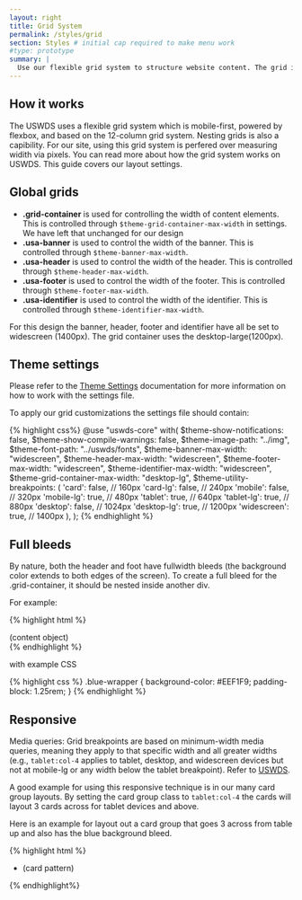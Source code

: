 ```yaml
---
layout: right
title: Grid System
permalink: /styles/grid
section: Styles # initial cap required to make menu work
#type: prototype
summary: |
  Use our flexible grid system to structure website content. The grid is mobile-first, powered by flexbox, and based on a 12-column system.
---
```

## How it works
The USWDS uses a flexible grid system which is mobile-first, powered by flexbox, and based on the 12-column grid system. Nesting grids is also a capibility. For our site, using this grid system is perfered over measuring widith via pixels. You can read more about how the grid system works on USWDS. This guide covers our layout settings.

## Global grids

- __.grid-container__ is used for controlling the width of content elements. This is controlled through `$theme-grid-container-max-width` in settings. We have left that unchanged for our design
- __.usa-banner__ is used to control the width of the banner. This is controlled through `$theme-banner-max-width`.
- __.usa-header__ is used to control the width of the header. This is controlled through `$theme-header-max-width`.
- __.usa-footer__ is used to control the width of the footer. This is controlled through `$theme-footer-max-width`.
- __.usa-identifier__ is used to control the width of the identifier. This is controlled through `$theme-identifier-max-width`.

For this design the banner, header, footer and identifier have all be set to widescreen (1400px). The grid container uses the desktop-large(1200px).


## Theme settings
Please refer to the [Theme Settings](https://designsystem.digital.gov/utilities/layout-grid/#variables-2) documentation for more information on how to work with the settings file.

To apply our grid customizations the settings file should contain:

{% highlight css%}
@use "uswds-core" with(
    $theme-show-notifications: false,
    $theme-show-compile-warnings: false,
    $theme-image-path: "../img",
    $theme-font-path: "../uswds/fonts",
    $theme-banner-max-width: "widescreen",
    $theme-header-max-width: "widescreen",
    $theme-footer-max-width: "widescreen",
    $theme-identifier-max-width: "widescreen",
    $theme-grid-container-max-width: "desktop-lg",
    $theme-utility-breakpoints: (
                'card': false,   // 160px
                'card-lg': false,   // 240px
                'mobile': false,   // 320px
                'mobile-lg': true,    // 480px
                'tablet': true,    // 640px
                'tablet-lg': true,   // 880px
                'desktop': false,    // 1024px
                'desktop-lg': true,   // 1200px
                'widescreen': true,   // 1400px
        ),
);
{% endhighlight %}


## Full bleeds

By nature, both the header and foot have fullwidth bleeds (the background color extends to both edges of the screen). To create a full bleed for the .grid-container, it should be nested inside another div.

For example:

{% highlight html %}
<div class="blue-wrapper">
  <div class="grid-container">
    (content object)
  </div>
<div>
{% endhighlight %}

with example CSS

{% highlight css %}
.blue-wrapper {
      background-color: #EEF1F9;
      padding-block: 1.25rem;
  }
{% endhighlight %}

## Responsive
Media queries: Grid breakpoints are based on minimum-width media queries, meaning they apply to that specific width and all greater widths (e.g., `tablet:col-4` applies to tablet, desktop, and widescreen devices but not at mobile-lg or any width below the tablet breakpoint). Refer to [USWDS](https://designsystem.digital.gov/utilities/layout-grid/#additional-functionality-2).

A good example for using this responsive technique is in our many card group layouts. By setting the card group class to `tablet:col-4` the cards will layout 3 cards across for tablet devices and above.

Here is an example for layout out a card group that goes 3 across from table up and also has the blue background bleed.

{% highlight html %}
<div class="blue-wrapper">
  <div class="grid-container">
    <ul class="usa-card-group">
      <li class="tablet:grid-col-4 usa-card">
        (card pattern)
      </li>
    </ul>
  </div>
</div>
{% endhighlight%}
